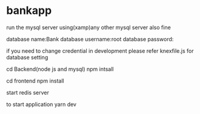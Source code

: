 # bankapp

run the mysql server using(xamp)any other mysql server also fine

database name:Bank
database username:root
database password:

if you need to change credential in development 
please refer knexfile.js for database setting

cd Backend(node js and mysql)
npm intsall

cd frontend
npm install

start redis server

to start application 
yarn dev
